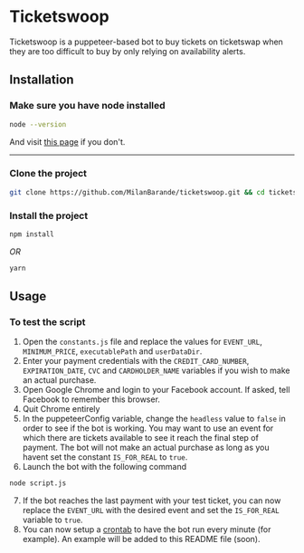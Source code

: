 # Ticketswoop

Ticketswoop is a puppeteer-based bot to buy tickets on ticketswap when they are too difficult to buy by only relying on availability alerts.

## Installation

### Make sure you have node installed

```bash
node --version
```

And visit [this page](https://nodejs.org/en/download/package-manager/) if you don't.

---
### Clone the project
```bash
git clone https://github.com/MilanBarande/ticketswoop.git && cd ticketswoop
```

### Install the project

```bash
npm install
```

*OR*

```bash
yarn
```


## Usage

### To test the script

1. Open the `constants.js` file and replace the values for `EVENT_URL`, `MINIMUM_PRICE`, `executablePath` and `userDataDir`.
2. Enter your payment credentials with the `CREDIT_CARD_NUMBER`, `EXPIRATION_DATE`, `CVC` and `CARDHOLDER_NAME` variables if you wish to make an actual purchase.
3. Open Google Chrome and login to your Facebook account. If asked, tell Facebook to remember this browser.
4. Quit Chrome entirely
5. In the puppeteerConfig variable, change the `headless` value to `false` in order to see if the bot is working. You may want to use an event for which there are tickets available to see it reach the final step of payment. The bot will not make an actual purchase as long as you havent set the constant `IS_FOR_REAL` to `true`.
6. Launch the bot with the following command 
```bash
node script.js
```
7. If the bot reaches the last payment with your test ticket, you can now replace the `EVENT_URL` with the desired event and set the `IS_FOR_REAL` variable to `true`.
8. You can now setup a [crontab](https://crontab.guru/) to have the bot run every minute (for example). An example will be added to this README file (soon).        